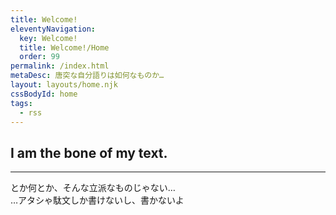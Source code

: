 ```yaml
---
title: Welcome!
eleventyNavigation:
  key: Welcome!
  title: Welcome!/Home
  order: 99
permalink: /index.html
metaDesc: 唐突な自分語りは如何なものか…
layout: layouts/home.njk
cssBodyId: home
tags:
  - rss
---
```


## I am the bone of my text.

- - -

とか何とか、そんな立派なものじゃない…  
…アタシゃ駄文しか書けないし、書かないよ
